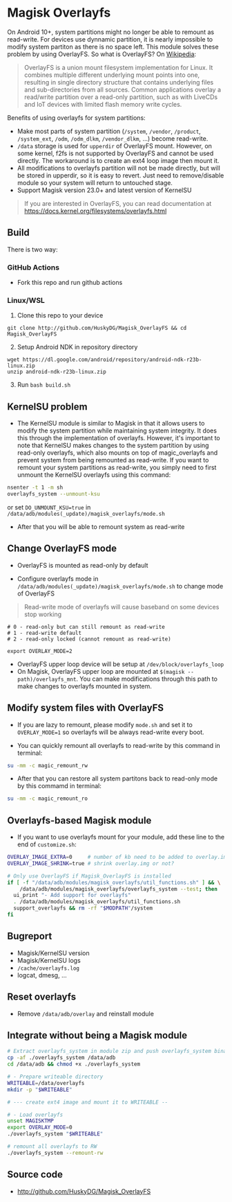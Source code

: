 # Magisk Overlayfs

On Android 10+, system partitions might no longer be able to remount as read-write. For devices use dynnamic partition, it is nearly impossible to modify system partiton as there is no space left. This module solves these problem by using OverlayFS. So what is OverlayFS? On [Wikipedia](https://en.m.wikipedia.org/wiki/OverlayFS):

> OverlayFS is a union mount filesystem implementation for Linux. It combines multiple different underlying mount points into one, resulting in single directory structure that contains underlying files and sub-directories from all sources. Common applications overlay a read/write partition over a read-only partition, such as with LiveCDs and IoT devices with limited flash memory write cycles.

Benefits of using overlayfs for system partitions:

- Make most parts of system partition (`/system`, `/vendor`, `/product`, `/system_ext`, `/odm`, `/odm_dlkm`, `/vendor_dlkm`, ...) become read-write.
- `/data` storage is used for `upperdir` of OverlayFS mount. However, on some kernel, f2fs is not supported by OverlayFS and cannot be used directly. The workaround is to create an ext4 loop image then mount it.
- All modifications to overlayfs partition will not be made directly, but will be stored in upperdir, so it is easy to revert. Just need to remove/disable module so your system will return to untouched stage.
- Support Magisk version 23.0+ and latest version of KernelSU

> If you are interested in OverlayFS, you can read documentation at <https://docs.kernel.org/filesystems/overlayfs.html>

## Build

There is two way:

### GitHub Actions
- Fork this repo and run github actions

### Linux/WSL

1. Clone this repo to your device
```
git clone http://github.com/HuskyDG/Magisk_OverlayFS && cd Magisk_OverlayFS
```
2. Setup Android NDK in repository directory
```
wget https://dl.google.com/android/repository/android-ndk-r23b-linux.zip
unzip android-ndk-r23b-linux.zip
```
3. Run `bash build.sh`

## KernelSU problem

- The KernelSU module is similar to Magisk in that it allows users to modify the system partition while maintaining system integrity. It does this through the implementation of overlayfs. However, it's important to note that KernelSU makes changes to the system partition by using read-only overlayfs, which also mounts on top of magic_overlayfs and prevent system from being remounted as read-write. If you want to remount your system partitions as read-write, you simply need to first unmount the KernelSU overlayfs using this command:

```bash
nsenter -t 1 -m sh
overlayfs_system --unmount-ksu
```

or set `DO_UNMOUNT_KSU=true` in `/data/adb/modules(_update)/magisk_overlayfs/mode.sh`

- After that you will be able to remount system as read-write

## Change OverlayFS mode

- OverlayFS is mounted as read-only by default

- Configure overlayfs mode in `/data/adb/modules(_update)/magisk_overlayfs/mode.sh` to change mode of OverlayFS

> Read-write mode of overlayfs will cause baseband on some devices stop working

```
# 0 - read-only but can still remount as read-write
# 1 - read-write default
# 2 - read-only locked (cannot remount as read-write)

export OVERLAY_MODE=2
```

- OverlayFS upper loop device will be setup at `/dev/block/overlayfs_loop`
- On Magisk, OverlayFS upper loop are mounted at `$(magisk --path)/overlayfs_mnt`. You can make modifications through this path to make changes to overlayfs mounted in system.

## Modify system files with OverlayFS

- If you are lazy to remount, please modify `mode.sh` and set it to `OVERLAY_MODE=1` so overlayfs will be always read-write every boot.

- You can quickly remount all overlayfs to read-write by this command in terminal:
```bash
su -mm -c magic_remount_rw
```

- After that you can restore all system partitons back to read-only mode by this commamd in terminal:
```bash
su -mm -c magic_remount_ro
```


## Overlayfs-based Magisk module

- If you want to use overlayfs mount for your module, add these line to the end of `customize.sh`:

```bash
OVERLAY_IMAGE_EXTRA=0     # number of kb need to be added to overlay.img
OVERLAY_IMAGE_SHRINK=true # shrink overlay.img or not?

# Only use OverlayFS if Magisk_OverlayFS is installed
if [ -f "/data/adb/modules/magisk_overlayfs/util_functions.sh" ] && \
    /data/adb/modules/magisk_overlayfs/overlayfs_system --test; then
  ui_print "- Add support for overlayfs"
  . /data/adb/modules/magisk_overlayfs/util_functions.sh
  support_overlayfs && rm -rf "$MODPATH"/system
fi
```

## Bugreport

- Magisk/KernelSU version
- Magisk/KernelSU logs
- `/cache/overlayfs.log`
- logcat, dmesg, ...

## Reset overlayfs

- Remove `/data/adb/overlay` and reinstall module

## Integrate without being a Magisk module

```bash
# Extract overlayfs_system in module zip and push overlayfs_system binary to /data/adb
cp -af ./overlayfs_system /data/adb
cd /data/adb && chmod +x ./overlayfs_system

# - Prepare writeable directory
WRITEABLE=/data/overlayfs
mkdir -p "$WRITEABLE"

# --- create ext4 image and mount it to WRITEABLE --

# - Load overlayfs
unset MAGISKTMP
export OVERLAY_MODE=0
./overlayfs_system "$WRITEABLE"

# remount all overlayfs to RW
./overlayfs_system --remount-rw
```

## Source code

- <http://github.com/HuskyDG/Magisk_OverlayFS>
